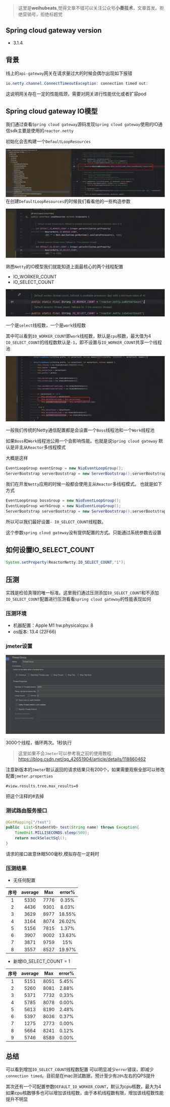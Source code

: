 > 这里是**weihubeats**,觉得文章不错可以关注公众号**小奏技术**，文章首发。拒绝营销号，拒绝标题党


## Spring cloud gateway version

- 3.1.4

## 背景

线上的`api-gateway`网关在请求量过大的时候会偶尔出现如下报错
```java
io.netty.channel.ConnectTimeoutException: connection timed out:
```

这说明网关存在一定的性能瓶颈，需要对网关进行性能优化或者扩容pod

## Spring cloud gateway IO模型

我们通过查看`Spring cloud gateway`源码发现`Spring cloud gateway`使用的IO通信sdk主要是使用的`reactor.netty`

初始化会去构建一个`DefaultLoopResources`

![spring-cloud-gateway-io.png](images/spring-cloud-gateway-io.png)
在创建`DefaultLoopResources`的时候我们看看他的一些构造参数

![DefaultLoopResources](images/DefaultLoopResources.png)

熟悉`Netty`的IO模型我们就能知道上面最核心的两个线程配置

- IO_WORKER_COUNT
- IO_SELECT_COUNT


![spring-cloud-gateway-io-workAndSelect](images/spring-cloud-gateway-io-workAndSelect.png)

一个是`select`线程数，一个是`work`线程数

其中可以看到`IO_WORKER_COUNT`即`work`线程数，默认是`cpu`核数，最大值为4
`IO_SELECT_COUNT`的线程数默认是`-1`，即不设置与`IO_WORKER_COUNT`共享一个线程池


![spring-cloud-gateway-serverLoops](images/spring-cloud-gateway-serverLoops.png)

一般我们传统的Netty通信配置都是会设置一个`Boss`线程池和一个`Work`线程池

如果`Boss`和`Work`线程池公用一个会影响性能。也就是说`Spring cloud gateway` 默认是非主从`Reactor`多线程模式

大概是这样
```java
EventLoopGroup eventGroup = new NioEventLoopGroup();
ServerBootstrap serverBootstrap = new ServerBootstrap();serverBootstrap.group(eventGroup);

```

我们在开发`Netty`应用的时候一般都会使用主从`Reactor`多线程模式。
也就是如下方式
```java
EventLoopGroup bossGroup = new NioEventLoopGroup();
EventLoopGroup workGroup = new NioEventLoopGroup();
ServerBootstrap serverBootstrap = new ServerBootstrap();serverBootstrap.group(bossGroup,workGroup);
```

所以可以我们最好设置`- IO_SELECT_COUNT`线程数。

这个参数`spring cloud gateway`没有提供配置的方式。只能通过系统参数去设置

## 如何设置IO_SELECT_COUNT
```java
System.setProperty(ReactorNetty.IO_SELECT_COUNT,"1");
```

## 压测
实践是检验真理的唯一标准。这里我们通过压测添加`IO_SELECT_COUNT`和不添加`IO_SELECT_COUNT`配置进行压测看看`spring cloud gateway`的性能表现如何

### 压测环境
- 机器配置：Apple M1 hw.physicalcpu: 8 
- os版本: 13.4 (22F66)

### jmeter设置


![jmete-thread-config](images/jmete-thread-config.png)

3000个线程，循环两次。1秒执行

> 这里如果不会`Jmeter`可以参考我之前的使用教程:
>https://blog.csdn.net/qq_42651904/article/details/118860462

注意新版本的`Jmeter`默认返回的请求结果只有200个，如果需要观察全部可以修改配置`jmeter.properties`
```properties
#view.results.tree.max_results=0
```
把这个注释的#去掉


### 测试路由服务接口

```java
@GetMapping("/test")
public  List<StudentVO> test(String name) throws Exception{
    TimeUnit.MILLISECONDS.sleep(500);
    return mockSelectSql();
}
```

请求的接口故意休眠500毫秒,模拟存在一定耗时

### 压测结果


- 无任何配置

序号|average|Max|error%|
:--:|:--:|:--:|:--:|
| 1 | 5330 | 7776 | 0.35% |
| 2 | 4436 | 9301 | 8.03% |
| 3 | 3629 | 8977 | 18.55% |
| 4 | 3164 | 8074 | 26.02% |
| 5 | 5156 | 7815 | 1.37% |
| 6 | 3907 | 9002 | 13.63% |
| 7 | 3871 | 9759 | 15% |
| 8 | 3557 | 8527 | 19.97% |

- 新增IO_SELECT_COUNT = 1

序号|average|Max|error%|
:--:|:--:|:--:|:--:|
| 1 | 5151 | 8051 | 5.45% |
| 2 | 5260 | 8081 | 2.88% |
| 3 | 5371 | 7732 | 0.33% |
| 4 | 5785 | 8078 | 0.00% |
| 5 | 5613 | 8190 | 2.48% |
| 6 | 5397 | 8036 | 0.37% |
| 7 | 1275 | 2773 | 0.00% |
| 8 | 5664 | 8241 | 0.12% |
| 9 | 5746 | 8589 | 0.00% |


## 总结
可以看到增加`IO_SELECT_COUNT`线程数配置 可以明显减少`error`错误，即减少`connection timed`。目前是在mac测试数据，预计至少有`20%`左右的QPS提升

其次还有一个可配置参数`DEFAULT_IO_WORKER_COUNT`，默认为cpu核数，最大为4
如果cpu核数够多也可以增加该线程数，由于本机线程数有限，增加该线程数性能提升不明显